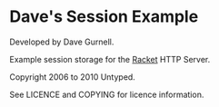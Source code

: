 Dave's Session Example
======================

Developed by Dave Gurnell.

Example session storage for the [Racket][1] HTTP Server.

Copyright 2006 to 2010 Untyped.

See LICENCE and COPYING for licence information.

[1]: http://www.racket-lang.org
